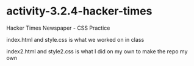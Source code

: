 # activity-3.2.4-hacker-times
Hacker Times Newspaper - CSS Practice

index.html and style.css is what we worked on in class

index2.html and style2.css is what I did on my own to make the repo my own
